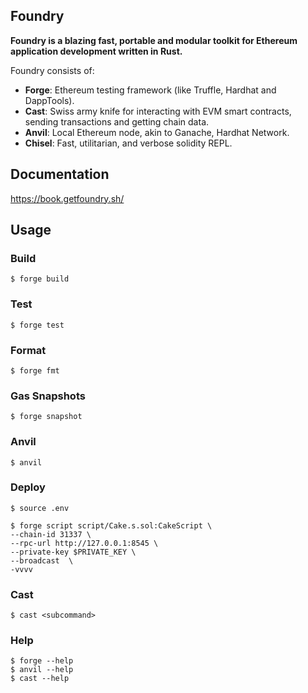 ## Foundry

**Foundry is a blazing fast, portable and modular toolkit for Ethereum application development written in Rust.**

Foundry consists of:

-   **Forge**: Ethereum testing framework (like Truffle, Hardhat and DappTools).
-   **Cast**: Swiss army knife for interacting with EVM smart contracts, sending transactions and getting chain data.
-   **Anvil**: Local Ethereum node, akin to Ganache, Hardhat Network.
-   **Chisel**: Fast, utilitarian, and verbose solidity REPL.

## Documentation

https://book.getfoundry.sh/

## Usage

### Build

```shell
$ forge build
```

### Test

```shell
$ forge test
```

### Format

```shell
$ forge fmt
```

### Gas Snapshots

```shell
$ forge snapshot
```

### Anvil

```shell
$ anvil
```

### Deploy

```shell
$ source .env

$ forge script script/Cake.s.sol:CakeScript \
--chain-id 31337 \
--rpc-url http://127.0.0.1:8545 \
--private-key $PRIVATE_KEY \
--broadcast  \
-vvvv
```

### Cast

```shell
$ cast <subcommand>
```

### Help

```shell
$ forge --help
$ anvil --help
$ cast --help
```
